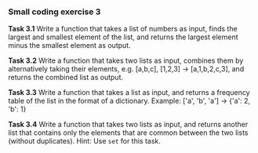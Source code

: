 ### Small coding exercise 3

**Task 3.1** Write a function that takes a list of numbers as input, finds the largest and smallest element of the list, 
and returns the largest element minus the smallest element as output.

**Task 3.2** Write a function that takes two lists as input, combines them by alternatively taking their elements, 
e.g. [a,b,c], [1,2,3] → [a,1,b,2,c,3], and returns the combined list as output.

**Task 3.3** Write a function that takes a list as input, and returns a frequency table of the list in the format of a dictionary. 
Example: ['a', 'b', 'a'] -> {'a': 2, 'b': 1}

**Task 3.4** Write a function that takes two lists as input, and returns another list that contains only the elements that are common between the two lists (without duplicates). 
Hint: Use `set` for this task. 